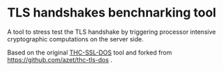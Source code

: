 # TLS handshakes benchnarking tool

A tool to stress test the TLS handshake by triggering processor intensive
cryptographic computations on the server side.

Based on the original [THC-SSL-DOS](https://thc.org/thc-ssl-dos/) tool and
forked from https://github.com/azet/thc-tls-dos .
